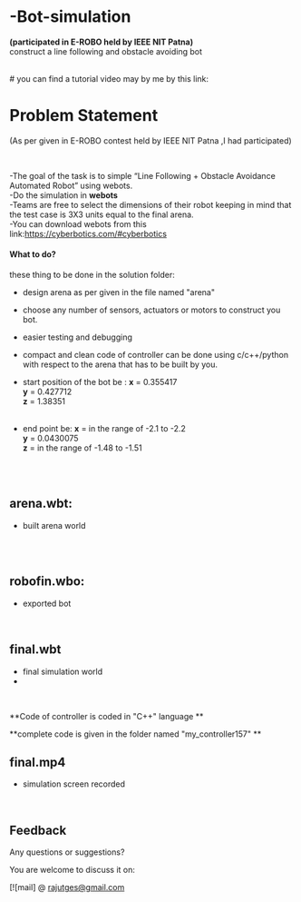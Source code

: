 # -Bot-simulation
**(participated in E-ROBO held by IEEE NIT Patna)**
<br/>
construct a line following and obstacle avoiding bot 
<div align="center">
  
  <br/>
 
 
</div>
# you can find a tutorial video may by me by this link:

<br/>

# Problem Statement
(As per given in E-ROBO contest held by IEEE NIT Patna ,I had participated)


<br/>

-The goal of the task is to simple “Line Following + Obstacle Avoidance Automated Robot” using webots.
<br/>
-Do the simulation in **webots**
<br/>
-Teams are free to select the dimensions of their robot keeping in mind that the test case is 3X3 units equal to the final arena.
<br/>
-You can download webots from this link:https://cyberbotics.com/#cyberbotics
<br/>

 

#### What to do?

these thing to be done in the solution folder:
<br/>
 - design arena as per given in the file named "arena"
 - choose any number of sensors, actuators or motors to construct you bot. 
 - easier testing and debugging
 - compact and clean code of controller can be done using c/c++/python  with respect to the arena that has to be built by you.
 - start position of the bot be :
                            **x** = 0.355417<br/>
                            **y** = 0.427712<br/>
                            **z** = 1.38351<br/>
                           <br/>
                           
  - end point be:            **x** = in the range of -2.1 to -2.2<br/>
                              **y** = 0.0430075<br/>
                              **z** = in the range of -1.48 to -1.51<br/>
 
<br/>


<br/>

## arena.wbt:
- built arena world

<br/>
<br/>

## robofin.wbo:
- exported bot


<br/>



## final.wbt

- final simulation world 
- 
<br/>


**Code of controller is coded in "C++" language **

**complete code is given in the folder named "my_controller157" **

## final.mp4
- simulation screen recorded

  

<br/>



## Feedback 
Any questions or suggestions?

You are welcome to discuss it on:

[![mail] @ rajutges@gmail.com

<br/>
<br/>


